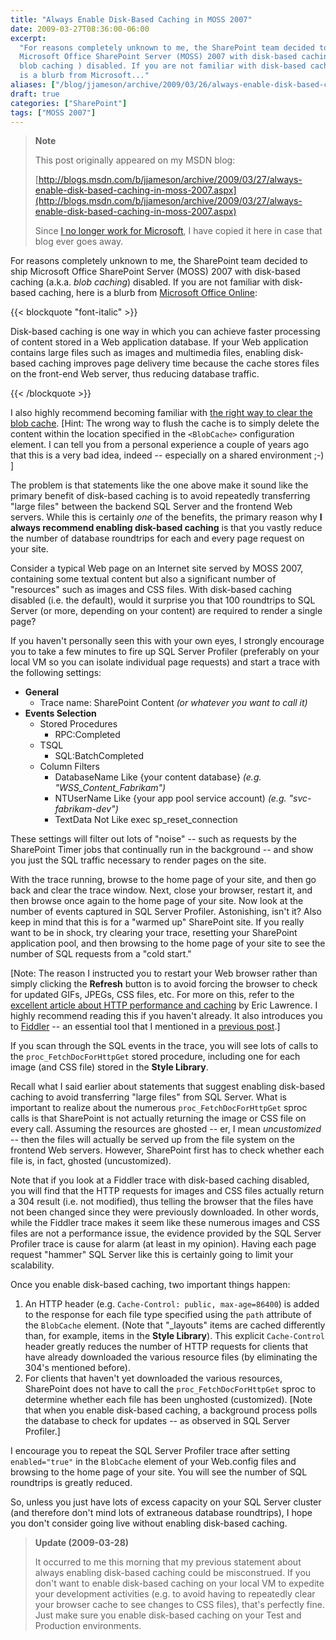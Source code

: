 ```yaml
---
title: "Always Enable Disk-Based Caching in MOSS 2007"
date: 2009-03-27T08:36:00-06:00
excerpt:
  "For reasons completely unknown to me, the SharePoint team decided to ship
  Microsoft Office SharePoint Server (MOSS) 2007 with disk-based caching (a.k.a.
  blob caching ) disabled. If you are not familiar with disk-based caching, here
  is a blurb from Microsoft..."
aliases: ["/blog/jjameson/archive/2009/03/26/always-enable-disk-based-caching-in-moss-2007.aspx", "/blog/jjameson/archive/2009/03/27/always-enable-disk-based-caching-in-moss-2007.aspx"]
draft: true
categories: ["SharePoint"]
tags: ["MOSS 2007"]
---
```


> **Note**
>
> This post originally appeared on my MSDN blog:
>
> [http://blogs.msdn.com/b/jjameson/archive/2009/03/27/always-enable-disk-based-caching-in-moss-2007.aspx](http://blogs.msdn.com/b/jjameson/archive/2009/03/27/always-enable-disk-based-caching-in-moss-2007.aspx)
>
> Since
> [I no longer work for Microsoft](/blog/jjameson/2011/09/02/last-day-with-microsoft),
> I have copied it here in case that blog ever goes away.

For reasons completely unknown to me, the SharePoint team decided to ship
Microsoft Office SharePoint Server (MOSS) 2007 with disk-based caching (a.k.a.
*blob caching*) disabled. If you are not familiar with disk-based caching, here
is a blurb from
[Microsoft Office Online](http://office.microsoft.com/en-us/sharepointserver/HA101762841033.aspx):

{{< blockquote "font-italic" >}}

Disk-based caching is one way in which you can achieve faster processing of
content stored in a Web application database. If your Web application contains
large files such as images and multimedia files, enabling disk-based caching
improves page delivery time because the cache stores files on the front-end Web
server, thus reducing database traffic.

{{< /blockquote >}}

I also highly recommend becoming familiar with
[the right way to clear the blob cache](http://msdn.microsoft.com/en-us/library/aa604896.aspx).
[Hint: The wrong way to flush the cache is to simply delete the content within
the location specified in the `<BlobCache>` configuration element. I can tell
you from a personal experience a couple of years ago that this is a very bad
idea, indeed -- especially on a shared environment ;-) ]

The problem is that statements like the one above make it sound like the primary
benefit of disk-based caching is to avoid repeatedly transferring "large files"
between the backend SQL Server and the frontend Web servers. While this is
certainly *one* of the benefits, the primary reason why **I always recommend
enabling disk-based caching** is that you vastly reduce the number of database
roundtrips for each and every page request on your site.

Consider a typical Web page on an Internet site served by MOSS 2007, containing
some textual content but also a significant number of "resources" such as images
and CSS files. With disk-based caching disabled (i.e. the default), would it
surprise you that 100 roundtrips to SQL Server (or more, depending on your
content) are required to render a single page?

If you haven't personally seen this with your own eyes, I strongly encourage you
to take a few minutes to fire up SQL Server Profiler (preferably on your local
VM so you can isolate individual page requests) and start a trace with the
following settings:

- **General**
  - Trace name: SharePoint Content *(or whatever you want to call it)*
- **Events Selection**
  - Stored Procedures
    - RPC:Completed
  - TSQL
    - SQL:BatchCompleted
  - Column Filters
    - DatabaseName Like {your content database} *(e.g.
      "WSS\_Content\_Fabrikam")*
    - NTUserName Like {your app pool service account) *(e.g.
      "svc-fabrikam-dev")*
    - TextData Not Like exec sp\_reset\_connection

These settings will filter out lots of "noise" -- such as requests by the
SharePoint Timer jobs that continually run in the background -- and show you
just the SQL traffic necessary to render pages on the site.

With the trace running, browse to the home page of your site, and then go back
and clear the trace window. Next, close your browser, restart it, and then
browse once again to the home page of your site. Now look at the number of
events captured in SQL Server Profiler. Astonishing, isn't it? Also keep in mind
that this is for a "warmed up" SharePoint site. If you really want to be in
shock, try clearing your trace, resetting your SharePoint application pool, and
then browsing to the home page of your site to see the number of SQL requests
from a "cold start."

[Note: The reason I instructed you to restart your Web browser rather than simply clicking the **Refresh** button is to avoid forcing the browser to check for updated GIFs, JPEGs, CSS files, etc. For more on this, refer to the [excellent article about HTTP performance and caching](http://msdn.microsoft.com/en-us/library/bb250442%28VS.85%29.aspx)
by Eric Lawrence. I highly recommend reading this if you haven't already. It
also introduces you to [Fiddler](http://www.fiddlertool.com) -- an essential
tool that I mentioned in a
[previous post](/blog/jjameson/2008/06/27/fiddler-wpad-slowperformance).]

If you scan through the SQL events in the trace, you will see lots of calls to
the `proc_FetchDocForHttpGet` stored procedure, including one for each image
(and CSS file) stored in the **Style Library**.

Recall what I said earlier about statements that suggest enabling disk-based
caching to avoid transferring "large files" from SQL Server. What is important
to realize about the numerous `proc_FetchDocForHttpGet` sproc calls is that
SharePoint is not actually returning the image or CSS file on every call.
Assuming the resources are ghosted -- er, I mean *uncustomized* -- then the
files will actually be served up from the file system on the frontend Web
servers. However, SharePoint first has to check whether each file is, in fact,
ghosted (uncustomized).

Note that if you look at a Fiddler trace with disk-based caching disabled, you
will find that the HTTP requests for images and CSS files actually return a 304
result (i.e. not modified), thus telling the browser that the files have not
been changed since they were previously downloaded. In other words, while the
Fiddler trace makes it seem like these numerous images and CSS files are not a
performance issue, the evidence provided by the SQL Server Profiler trace is
cause for alarm (at least in my opinion). Having each page request "hammer" SQL
Server like this is certainly going to limit your scalability.

Once you enable disk-based caching, two important things happen:

1. An HTTP header (e.g. `Cache-Control: public, max-age=86400`) is added to the
   response for each file type specified using the `path` attribute of the
   `BlobCache` element. (Note that "\_layouts" items are cached differently
   than, for example, items in the **Style Library**). This explicit
   `Cache-Control` header greatly reduces the number of HTTP requests for
   clients that have already downloaded the various resource files (by
   eliminating the 304's mentioned before).
2. For clients that haven't yet downloaded the various resources, SharePoint
   does not have to call the `proc_FetchDocForHttpGet` sproc to determine
   whether each file has been unghosted (customized). [Note that when you enable
   disk-based caching, a background process polls the database to check for
   updates -- as observed in SQL Server Profiler.]

I encourage you to repeat the SQL Server Profiler trace after setting
`enabled="true"` in the `BlobCache` element of your Web.config files and
browsing to the home page of your site. You will see the number of SQL
roundtrips is greatly reduced.

So, unless you just have lots of excess capacity on your SQL Server cluster (and
therefore don't mind lots of extraneous database roundtrips), I hope you don't
consider going live without enabling disk-based caching.

> **Update (2009-03-28)**
>
> It occurred to me this morning that my previous statement about always
> enabling disk-based caching could be misconstrued. If you don't want to enable
> disk-based caching on your local VM to expedite your development activities
> (e.g. to avoid having to repeatedly clear your browser cache to see changes to
> CSS files), that's perfectly fine. Just make sure you enable disk-based
> caching on your Test and Production environments.

